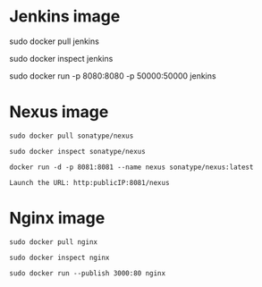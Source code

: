 # Jenkins image

sudo docker pull jenkins

sudo docker inspect jenkins

sudo docker run -p 8080:8080 -p 50000:50000 jenkins

# Nexus image

    sudo docker pull sonatype/nexus

    sudo docker inspect sonatype/nexus
  
    docker run -d -p 8081:8081 --name nexus sonatype/nexus:latest

    Launch the URL: http:publicIP:8081/nexus
    
# Nginx image

    sudo docker pull nginx
    
    sudo docker inspect nginx
    
    sudo docker run --publish 3000:80 nginx

